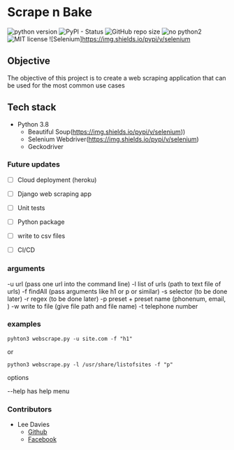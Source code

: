 # Scrape n Bake


![python version](https://img.shields.io/badge/python-3.7.4-green)
![PyPI - Status](https://img.shields.io/pypi/status/wheel)
![GitHub repo size](https://img.shields.io/github/repo-size/leetheperm/Scrape_n_bake)
![no python2](https://img.shields.io/badge/python%202-not%20available-red)
![MIT license](https://img.shields.io/badge/license-MIT-lightgrey)
![Selenium]https://img.shields.io/pypi/v/selenium

## Objective

The objective of this project is to create a web scraping application that can be used for the most common use cases 


## Tech stack

* Python 3.8
  * Beautiful Soup(https://img.shields.io/pypi/v/selenium))
  * Selenium Webdriver(https://img.shields.io/pypi/v/selenium)
  * Geckodriver


### Future updates

- [ ] Cloud deployment (heroku)
- [ ] Django web scraping app
- [ ] Unit tests
- [ ] Python package
- [ ] write to csv files
- [ ] CI/CD


### arguments

-u url (pass one url into the command line)
-l list of urls (path to text file of urls)
-f findAll (pass arguments like h1 or p or similar)
-s selector (to be done later)
-r regex (to be done later)
-p preset + preset name (phonenum, email, )
-w write to file (give file path and file name)
-t telephone number

### examples

```
pyhton3 webscrape.py -u site.com -f "h1"
```
or
```
python3 webscrape.py -l /usr/share/listofsites -f "p"
```

options

--help has help menu

### Contributors

* Lee Davies
  * [Github](https://www.github.com/leetheperm)
  * [Facebook](https://www.facebook.com/groups/cypress.testers)
